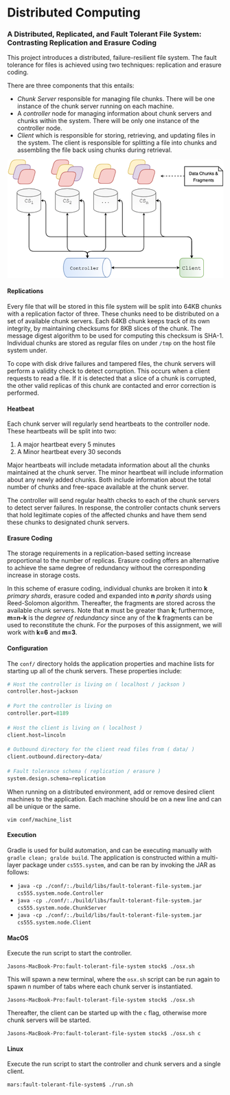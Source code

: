 # Distributed Computing

### A Distributed, Replicated, and Fault Tolerant File System: Contrasting Replication and Erasure Coding

This project introduces a distributed, failure-resilient file system. The fault tolerance for files is achieved using two techniques: replication and erasure coding.

There are three components that this entails:
* *Chunk Server* responsible for managing file chunks. There will be one instance of the chunk server running on each machine.
* A *controller* node for managing information about chunk servers and chunks within the system. There will be only one instance of the controller node.
* *Client* which is responsible for storing, retrieving, and updating files in the system. The client is responsible for splitting a file into chunks and assembling the file back using chunks during retrieval.

![](media/architectural-design.png)

#### Replications
Every file that will be stored in this file system will be split into 64KB chunks with a replication factor of three. These chunks need to be distributed on a set of available chunk servers. Each 64KB chunk keeps track of its own integrity, by maintaining checksums for 8KB slices of the chunk. The message digest algorithm to be used for computing this checksum is SHA-1. Individual chunks are stored as regular files on under `/tmp` on the host file system under.  

To cope with disk drive failures and tampered files, the chunk servers will perform a validity check to detect corruption. This occurs when a client requests to read a file. If it is detected that a slice of a chunk is corrupted, the other valid replicas of this chunk are contacted and error correction is performed.  

#### Heatbeat
Each chunk server will regularly send heartbeats to the controller node. These heartbeats will be split into two:
1. A major heartbeat every 5 minutes
2. A Minor heartbeat every 30 seconds

Major heartbeats will include metadata information about all the chunks maintained at the chunk server. The minor heartbeat will include information about any newly added chunks. Both include information about the total number of chunks and free-space available at the chunk server.

The controller will send regular health checks to each of the chunk servers to detect server failures. In response, the controller contacts chunk servers that hold legitimate copies of the affected chunks and have them send these chunks to designated chunk servers.  

#### Erasure Coding
The storage requirements in a replication-based setting increase proportional to the number of replicas. Erasure coding offers an alternative to achieve the same degree of redundancy without the corresponding increase in storage costs.  

In this scheme of erasure coding, individual chunks are broken it into **k** *primary shards*, erasure coded and expanded into **n** *parity shards* using Reed-Solomon algorithm. Thereafter, the fragments are stored across the available chunk servers. Note that **n** must be greater than **k**; furthermore, **m=n-k** is the *degree of redundancy* since any of the **k** fragments can be used to reconstitute the chunk. For the purposes of this assignment, we will work with **k=6** and **m=3**.  

#### Configuration
The `conf/` directory holds the application properties and machine lists for starting up all of the chunk servers. These properties include:

```python
# Host the controller is living on ( localhost / jackson )
controller.host=jackson

# Port the controller is living on
controller.port=8189

# Host the client is living on ( localhost )
client.host=lincoln

# Outbound directory for the client read files from ( data/ )
client.outbound.directory=data/

# Fault tolerance schema ( replication / erasure )
system.design.schema=replication
```

When running on a distributed environment, add or remove desired client machines to the application. Each machine should be on a new line and can all be unique or the same.

```
vim conf/machine_list
```

#### Execution
Gradle is used for build automation, and can be executing manually with `gradle clean; gralde build`. The application is constructed within a multi-layer package under `cs555.system`, and can be ran by invoking the JAR as follows:

* `java -cp ./conf/:./build/libs/fault-tolerant-file-system.jar cs555.system.node.Controller`
* `java -cp ./conf/:./build/libs/fault-tolerant-file-system.jar cs555.system.node.ChunkServer`
* `java -cp ./conf/:./build/libs/fault-tolerant-file-system.jar cs555.system.node.Client`

#### MacOS
Execute the run script to start the controller.
```
Jasons-MacBook-Pro:fault-tolerant-file-system stock$ ./osx.sh
```

This will spawn a new terminal, where the `osx.sh` script can be run again to spawn n number of tabs where each chunk server is instantiated.
```
Jasons-MacBook-Pro:fault-tolerant-file-system stock$ ./osx.sh
```

Thereafter, the client can be started up with the `c` flag, otherwise more chunk servers will be started.
```
Jasons-MacBook-Pro:fault-tolerant-file-system stock$ ./osx.sh c
```

#### Linux
Execute the run script to start the controller and chunk servers and a single client.  
```
mars:fault-tolerant-file-system$ ./run.sh
```
